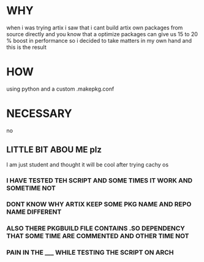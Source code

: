 # WHY
when i was trying artix i saw that i cant build artix own packages from source directly
and you know that a optimize packages can give us 15 to 20 % boost in performance so i decided 
to take matters in my own hand and this is the result 

# HOW
using python and a custom .makepkg.conf

# NECESSARY
no 

## LITTLE BIT ABOU ME plz
I am just student and thought it will be cool after trying cachy os 

### I HAVE TESTED TEH SCRIPT AND SOME TIMES IT WORK AND SOMETIME NOT 
### DONT KNOW WHY ARTIX KEEP SOME PKG NAME AND REPO NAME DIFFERENT
### ALSO THERE PKGBUILD FILE CONTAINS .SO DEPENDENCY THAT SOME TIME ARE COMMENTED AND OTHER TIME NOT
### PAIN IN THE ___ WHILE TESTING THE SCRIPT ON ARCH 
